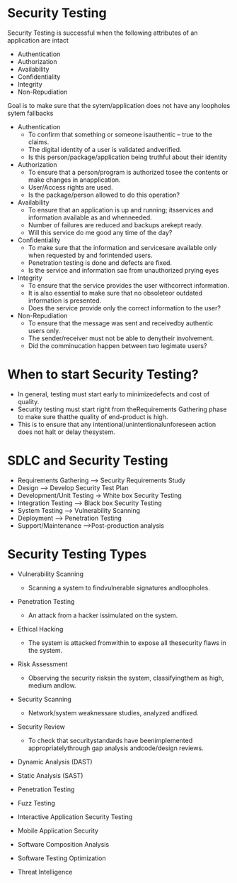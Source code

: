 # Security Testing




Security Testing is successful when the following attributes of an application are intact
* Authentication
* Authorization
* Availability
* Confidentiality
* Integrity
* Non-Repudiation

Goal is to make sure that the sytem/application does not have any loopholes sytem fallbacks

* Authentication
  * To confirm that something or someone isauthentic – true to the claims.
  * The digital identity of a user is validated andverified.
  * Is this person/package/application being truthful about their identity
* Authorization
  * To ensure that a person/program is authorized tosee the contents or make changes in anapplication.
  * User/Access rights are used.
  * Is the package/person allowed to do this operation?
* Availability
  * To ensure that an application is up and running; itsservices and information available as and whenneeded.
  * Number of failures are reduced and backups arekept ready.
  * Will this service do me good any time of the day?
* Confidentiality
  * To make sure that the information and servicesare available only when requested by and forintended users.
  * Penetration testing is done and defects are fixed.
  * Is the service and information sae from unauthorized prying eyes
* Integrity
  * To ensure that the service provides the user withcorrect information.
  * It is also essential to make sure that no obsoleteor outdated information is presented.
  * Does the service provide only the correct information to the user?
* Non-Repudiation
  * To ensure that the message was sent and receivedby authentic users only.
  * The sender/receiver must not be able to denytheir involvement.
  * Did the comminucation happen between two legimate users?



# When to start Security Testing?
* In general, testing must start early to minimizedefects and cost of quality.
* Security testing must start right from theRequirements Gathering phase to make sure thatthe quality of end-product is high.
* This is to ensure that any intentional/unintentionalunforeseen action does not halt or delay thesystem.

# SDLC and Security Testing
* Requirements Gathering --> Security Requirements Study
* Design -->  Develop Security Test Plan
* Development/Unit Testing -> White box Security Testing
* Integration Testing --> Black box Security Testing
* System Testing --> Vulnerability Scanning
* Deployment --> Penetration Testing
* Support/Maintenance -->Post-production analysis

# Security Testing Types
* Vulnerability Scanning
  * Scanning a system to findvulnerable signatures andloopholes.
* Penetration Testing
  * An attack from a hacker issimulated on the system.
* Ethical Hacking
  * The system is attacked fromwithin to expose all thesecurity flaws in the system.
* Risk Assessment
  * Observing the security risksin the system, classifyingthem as high, medium andlow.
* Security Scanning
  * Network/system weaknessare studies, analyzed andfixed.
* Security Review
  * To check that securitystandards have beenimplemented appropriatelythrough gap analysis andcode/design reviews.







* Dynamic Analysis (DAST)
* Static Analysis (SAST)
* Penetration Testing
* Fuzz Testing
* Interactive Application Security Testing
* Mobile Application Security
* Software Composition Analysis
* Software Testing Optimization
* Threat Intelligence
